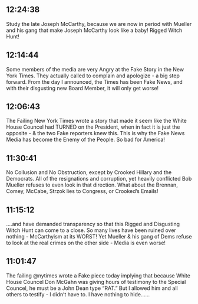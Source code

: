 ## 12:24:38
Study the late Joseph McCarthy, because we are now in period with Mueller and his gang that make Joseph McCarthy look like a baby! Rigged Witch Hunt!
## 12:14:44
Some members of the media are very Angry at the Fake Story in the New York Times. They actually called to complain and apologize - a big step forward. From the day I announced, the Times has been Fake News, and with their disgusting new Board Member, it will only get worse!
## 12:06:43
The Failing New York Times wrote a story that made it seem like the White House Councel had TURNED on the President, when in fact it is just the opposite - &amp; the two Fake reporters knew this. This is why the Fake News Media has become the Enemy of the People. So bad for America!
## 11:30:41
No Collusion and No Obstruction, except by Crooked Hillary and the Democrats. All of the resignations and corruption, yet heavily conflicted Bob Mueller refuses to even look in that direction. What about the Brennan, Comey, McCabe, Strzok lies to Congress, or Crooked’s Emails!
## 11:15:12
....and have demanded transparency so that this Rigged and Disgusting Witch Hunt can come to a close. So many lives have been ruined over nothing - McCarthyism at its WORST! Yet Mueller &amp; his gang of Dems refuse to look at the real crimes on the other side - Media is even worse!
## 11:01:47
The failing @nytimes wrote a Fake piece today implying that because White House Councel Don McGahn was giving hours of testimony to the Special Councel, he must be a John Dean type “RAT.” But I allowed him and all others to testify - I didn’t have to. I have nothing to hide......
